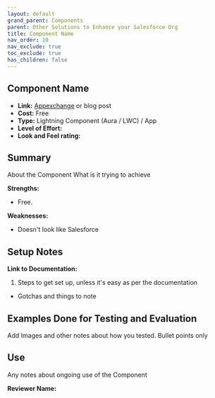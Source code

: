 ```yaml
---
layout: default
grand_parent: Components
parent: Other Solutions to Enhance your Salesforce Org
title: Component Name
nav_order: 10
nav_exclude: true
toc_exclude: true
has_children: false
---
```



## Component Name

* **Link:** [Appexchange](https://appexchange.com) or blog post 
* **Cost:** Free
* **Type:** Lightning Component (Aura / LWC) / App
* **Level of Effort:**
* **Look and Feel rating:**

## Summary

About the Component
What is it trying to achieve

**Strengths:**
- Free.

**Weaknesses:**
- Doesn't look like Salesforce

## Setup Notes

**Link to Documentation:**

1. Steps to get set up, unless it's easy as per the documentation

* Gotchas and things to note

## Examples Done for Testing and Evaluation

Add Images and other notes about how you tested. Bullet points only

## Use

Any notes about ongoing use of the Component

**Reviewer Name:**  